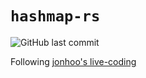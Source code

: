 # `hashmap-rs`
![GitHub last commit](https://img.shields.io/github/last-commit/steven-mathew/hashmap-rs)


Following [jonhoo's live-coding](https://www.youtube.com/watch?v=k6xR2kf9hlA)

